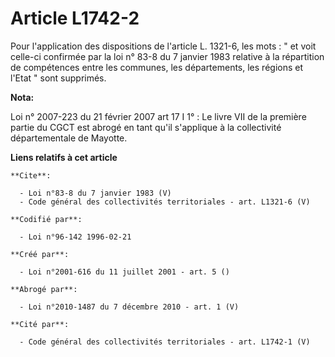 # Article L1742-2

Pour l'application des dispositions de l'article L. 1321-6, les mots : " et voit celle-ci confirmée par la loi n° 83-8 du 7
janvier 1983 relative à la répartition de compétences entre les communes, les départements, les régions et l'Etat " sont
supprimés.

**Nota:**

Loi n° 2007-223 du 21 février 2007 art 17 I 1° : Le livre VII de la première partie du CGCT est abrogé en tant qu'il
s'applique à la collectivité départementale de Mayotte.

**Liens relatifs à cet article**

	**Cite**:

	  - Loi n°83-8 du 7 janvier 1983 (V)
	  - Code général des collectivités territoriales - art. L1321-6 (V)

	**Codifié par**:

	  - Loi n°96-142 1996-02-21

	**Créé par**:

	  - Loi n°2001-616 du 11 juillet 2001 - art. 5 ()

	**Abrogé par**:

	  - Loi n°2010-1487 du 7 décembre 2010 - art. 1 (V)

	**Cité par**:

	  - Code général des collectivités territoriales - art. L1742-1 (V)
